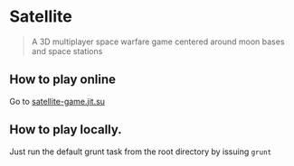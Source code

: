 # Satellite

> A 3D multiplayer space warfare game centered around moon bases and space stations

## How to play online

Go to [satellite-game.jit.su](http://satellite-game.jit.su)


## How to play locally.

Just run the default grunt task from the root directory by issuing `grunt`

